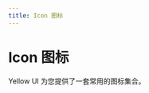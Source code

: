 ```yaml
---
title: Icon 图标
---
```


# Icon 图标

Yellow UI 为您提供了一套常用的图标集合。

<ClientOnly>
<yIcon-demo></yIcon-demo>
</ClientOnly>
